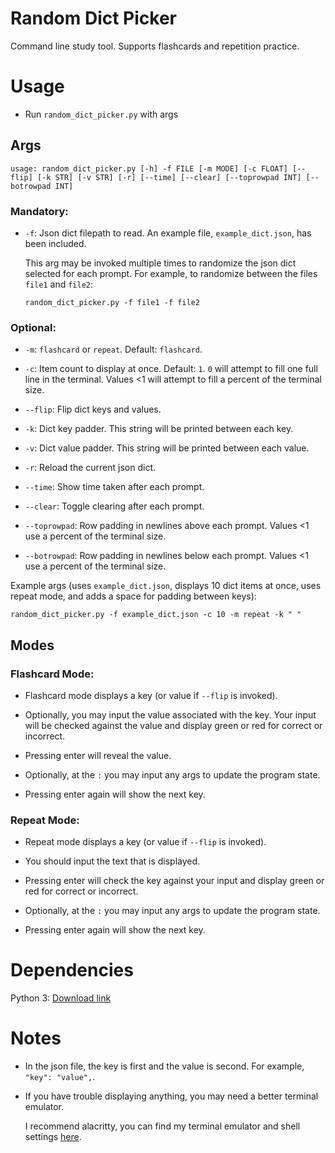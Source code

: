 # Random Dict Picker

Command line study tool. Supports flashcards and repetition practice.

# Usage

- Run `random_dict_picker.py` with args

## Args

```
usage: random_dict_picker.py [-h] -f FILE [-m MODE] [-c FLOAT] [--flip] [-k STR] [-v STR] [-r] [--time] [--clear] [--toprowpad INT] [--botrowpad INT]
```

### Mandatory:

- `-f`: Json dict filepath to read. An example file, `example_dict.json`, has been included.

    This arg may be invoked multiple times to randomize the json dict selected for each prompt. For example, to randomize between the files `file1` and `file2`: 
    
    ```
    random_dict_picker.py -f file1 -f file2
    ```

### Optional:

- `-m`: `flashcard` or `repeat`. Default: `flashcard`.

- `-c`: Item count to display at once. Default: `1`. `0` will attempt to fill one full line in the terminal. Values <1 will attempt to fill a percent of the terminal size.

- `--flip`: Flip dict keys and values.

- `-k`: Dict key padder. This string will be printed between each key.

- `-v`: Dict value padder. This string will be printed between each value.

- `-r`: Reload the current json dict.

- `--time`: Show time taken after each prompt.

- `--clear`: Toggle clearing after each prompt.

- `--toprowpad`: Row padding in newlines above each prompt. Values <1 use a percent of the terminal size.

- `--botrowpad`: Row padding in newlines below each prompt. Values <1 use a percent of the terminal size.

Example args (uses `example_dict.json`, displays 10 dict items at once, uses repeat mode, and adds a space for padding between keys):

```
random_dict_picker.py -f example_dict.json -c 10 -m repeat -k " "
```

## Modes

### Flashcard Mode:

- Flashcard mode displays a key (or value if `--flip` is invoked). 

- Optionally, you may input the value associated with the key. Your input will be checked against the value and display green or red for correct or incorrect.

- Pressing enter will reveal the value.

- Optionally, at the `:` you may input any args to update the program state.

- Pressing enter again will show the next key.

### Repeat Mode:

- Repeat mode displays a key (or value if `--flip` is invoked). 

- You should input the text that is displayed.

- Pressing enter will check the key against your input and display green or red for correct or incorrect.

- Optionally, at the `:` you may input any args to update the program state.

- Pressing enter again will show the next key.

# Dependencies

Python 3: [Download link](https://www.python.org/downloads/)

# Notes

- In the json file, the key is first and the value is second. For example, `"key": "value",`.

- If you have trouble displaying anything, you may need a better terminal emulator. 

    I recommend alacritty, you can find my terminal emulator and shell settings [here](https://github.com/Kuuuube/Misc_Scripts/tree/main/scripts_and_programs/terminal_and_shell_config/).